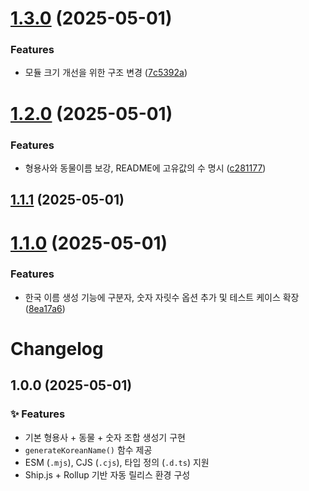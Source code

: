 # [1.3.0](https://github.com/HC-kang/ko-unique-name-generator/compare/v1.2.0...v1.3.0) (2025-05-01)


### Features

* 모듈 크기 개선을 위한 구조 변경 ([7c5392a](https://github.com/HC-kang/ko-unique-name-generator/commit/7c5392ae78566cc6dd62fda2c19a2fa653349f25))



# [1.2.0](https://github.com/HC-kang/ko-unique-name-generator/compare/v1.1.1...v1.2.0) (2025-05-01)


### Features

* 형용사와 동물이름 보강, README에 고유값의 수 명시 ([c281177](https://github.com/HC-kang/ko-unique-name-generator/commit/c281177b7546a7dd7ae3dc1c9b381f85fc22d6a1))



## [1.1.1](https://github.com/HC-kang/ko-unique-name-generator/compare/v1.1.0...v1.1.1) (2025-05-01)



# [1.1.0](https://github.com/HC-kang/ko-unique-name-generator/compare/v1.0.0...v1.1.0) (2025-05-01)


### Features

* 한국 이름 생성 기능에 구분자, 숫자 자릿수 옵션 추가 및 테스트 케이스 확장 ([8ea17a6](https://github.com/HC-kang/ko-unique-name-generator/commit/8ea17a6ce43c61c4321b87a546adf80fd6509b9f))



# Changelog

## 1.0.0 (2025-05-01)

### ✨ Features

- 기본 형용사 + 동물 + 숫자 조합 생성기 구현
- `generateKoreanName()` 함수 제공
- ESM (`.mjs`), CJS (`.cjs`), 타입 정의 (`.d.ts`) 지원
- Ship.js + Rollup 기반 자동 릴리스 환경 구성
